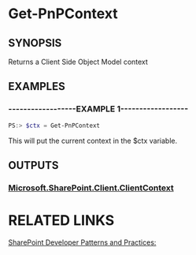 # Get-PnPContext

## SYNOPSIS
Returns a Client Side Object Model context

## EXAMPLES

### ------------------EXAMPLE 1------------------
```powershell
PS:> $ctx = Get-PnPContext
```

This will put the current context in the $ctx variable.

## OUTPUTS

### [Microsoft.SharePoint.Client.ClientContext](https://msdn.microsoft.com/en-us/library/microsoft.sharepoint.client.clientcontext.aspx)

# RELATED LINKS

[SharePoint Developer Patterns and Practices:](http://aka.ms/sppnp)